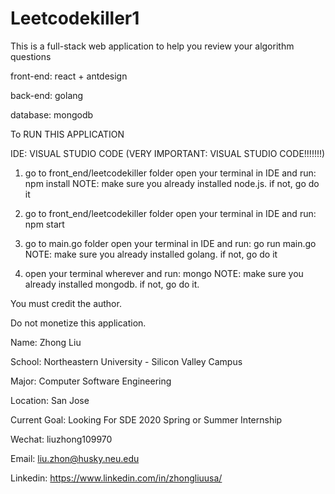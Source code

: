 # Leetcodekiller1

This is a full-stack web application to help you review your algorithm questions




front-end: react + antdesign

back-end: golang

database: mongodb





To RUN THIS APPLICATION

IDE: VISUAL STUDIO CODE (VERY IMPORTANT: VISUAL STUDIO CODE!!!!!!!)

1. go to front_end/leetcodekiller folder open your terminal in IDE and run:   npm install
   NOTE: make sure you already installed node.js. if not, go do it

2. go to front_end/leetcodekiller folder open your terminal in IDE and run:   npm start

3. go to main.go folder open your terminal in IDE and run:  go run main.go
   NOTE: make sure you already installed golang. if not, go do it

4. open your terminal wherever and run:   mongo
  NOTE: make sure you already installed mongodb. if not, go do it.







You must credit the author.

Do not monetize this application.

Name: Zhong Liu

School: Northeastern University - Silicon Valley Campus

Major: Computer Software Engineering

Location: San Jose

Current Goal: Looking For SDE 2020 Spring or Summer Internship

Wechat: liuzhong109970

Email: liu.zhon@husky.neu.edu

Linkedin: https://www.linkedin.com/in/zhongliuusa/
